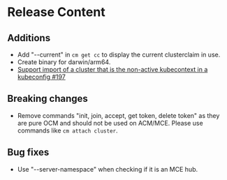 [comment]: # ( Copyright Contributors to the Open Cluster Management project )
# Release Content
## Additions

- Add "--current" in `cm get cc` to display the current clusterclaim in use.
- Create binary for darwin/arm64.
- [Support import of a cluster that is the non-active kubecontext in a kubeconfig #197](https://github.com/stolostron/cm-cli/issues/197)

## Breaking changes

- Remove commands "init, join, accept, get token, delete token" as they are pure OCM and should not be used on ACM/MCE. Please use commands like `cm attach cluster`.
## Bug fixes

- Use "--server-namespace" when checking if it is an MCE hub.
